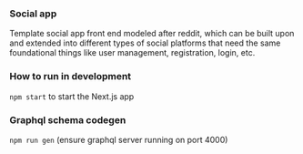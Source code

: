 ### Social app

Template social app front end modeled after reddit, which can be built upon and extended into different types of social platforms that need the same foundational things like user management, registration, login, etc.

### How to run in development

`npm start` to start the Next.js app

### Graphql schema codegen
`npm run gen` (ensure graphql server running on port 4000)